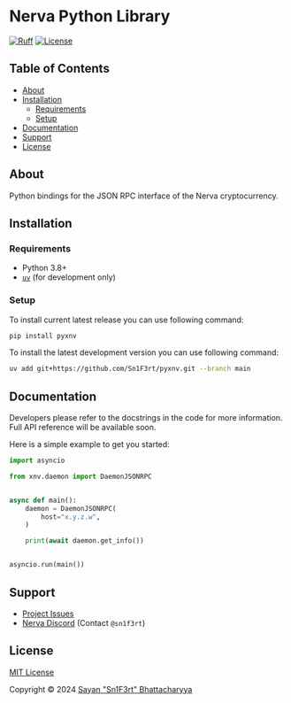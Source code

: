 # Nerva Python Library

[![Ruff](https://github.com/Sn1F3rt/pyxnv/actions/workflows/ruff.yml/badge.svg)](https://github.com/Sn1F3rt/pyxnv/actions/workflows/ruff.yml)
[![License](https://img.shields.io/github/license/Sn1F3rt/pyxnv)](LICENSE)

## Table of Contents

- [About](#about)
- [Installation](#installation)
  * [Requirements](#requirements)
  * [Setup](#setup)
- [Documentation](#documentation)
- [Support](#support)
- [License](#license)

## About

Python bindings for the JSON RPC interface of the Nerva cryptocurrency.

## Installation

### Requirements

- Python 3.8+
- [`uv`](https://docs.astral.sh/uv/) (for development only)

### Setup

To install current latest release you can use following command:
```sh
pip install pyxnv
```

To install the latest development version you can use following command:
```sh
uv add git+https://github.com/Sn1F3rt/pyxnv.git --branch main
```

## Documentation

Developers please refer to the docstrings in the code for more information. Full API reference will be available soon.

Here is a simple example to get you started:

```python
import asyncio

from xnv.daemon import DaemonJSONRPC


async def main():
    daemon = DaemonJSONRPC(
        host="x.y.z.w",
    )

    print(await daemon.get_info())


asyncio.run(main())
```

## Support

- [Project Issues](https://github.com/Sn1F3rt/pyxnv/issues)
- [Nerva Discord](https://discord.gg/ufysfvcFwe) (Contact `@sn1f3rt`)

## License

[MIT License](LICENSE)

Copyright &copy; 2024 [Sayan "Sn1F3rt" Bhattacharyya](https://sn1f3rt.dev)
